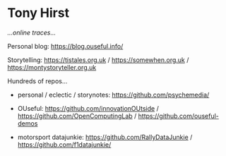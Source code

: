 # Tony Hirst

*...online traces...*

Personal blog: https://blog.ouseful.info/

Storytelling: https://tistales.org.uk / https://somewhen.org.uk / https://montystoryteller.org.uk

Hundreds of repos...

- personal / eclectic / storynotes: https://github.com/psychemedia/

- OUseful: https://github.com/innovationOUtside / https://github.com/OpenComputingLab / https://github.com/ouseful-demos

- motorsport datajunkie: https://github.com/RallyDataJunkie / https://github.com/f1datajunkie/

